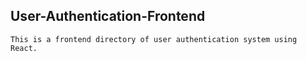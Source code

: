 ## User-Authentication-Frontend
    This is a frontend directory of user authentication system using React.
